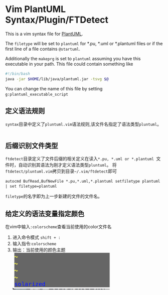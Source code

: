 # Vim PlantUML Syntax/Plugin/FTDetect

This is a vim syntax file for [PlantUML](http://plantuml.com).

The `filetype` will be set to `plantuml` for *.pu, *.uml or *.plantuml files or if the
first line of a file contains `@startuml`.

Additionally the `makeprg` is set to `plantuml` assuming you have this
executable in your path.  This file could contain something like

````sh
#!/bin/bash
java -jar $HOME/lib/java/plantuml.jar -tsvg $@
````

You can change the name of this file by setting `g:plantuml_executable_script`

## 定义语法规则
`syntax`目录中定义了`pluntuml.vim`语法规则,该文件名指定了语法类型`pluntuml`。
```
```
## 后缀识别文件类型
`ftdetect`目录定义了文件后缀的相关定义在读入`*.pu, *.uml or *.plantuml `文件时，自动识别其语法为刚才定义语法类型`pluntuml`。
将`ftdetect/pluntuml.vim`拷贝到目录`~/.vim/ftdetect`即可
```
autocmd BufRead,BufNewFile *.pu,*.uml,*.plantuml setfiletype plantuml | set filetype=plantuml
```
`filetype`的名字即为上一步新建的文件的文件名。

## 给定义的语法变量指定颜色
在vim中输入`:colorscheme`查看当前使用的color文件名
1. 进入命令模式 `shift + :`
2. 输入指令:`colorscheme`
3. 输出：当前使用的颜色主题
![](colorscheme.png)

